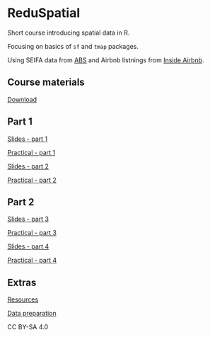 # ReduSpatial

Short course introducing spatial data in R.

Focusing on basics of `sf` and `tmap` packages.

Using SEIFA data from [ABS](http://www.abs.gov.au/AUSSTATS/abs@.nsf/Lookup/2033.0.55.001Main+Features12016?OpenDocument) and Airbnb listnings from [Inside Airbnb](http://insideairbnb.com/about.html). 

## Course materials

[Download](https://github.com/RPanczak/R_spatial/archive/master.zip)

## Part 1

[Slides - part 1](https://rpanczak.github.io/R_spatial/03_slides_part_1.html)

[Practical - part 1](https://rpanczak.github.io/R_spatial/04_prac_part_1.html)

[Slides - part 2](https://rpanczak.github.io/R_spatial/05_slides_part_2.html)

[Practical - part 2](https://rpanczak.github.io/R_spatial/06_prac_part_2.html)


## Part 2

[Slides - part 3](https://rpanczak.github.io/R_spatial/07_slides_part_3.html)

[Practical - part 3](https://rpanczak.github.io/R_spatial/08_prac_part_3.html)

[Slides - part 4](https://rpanczak.github.io/R_spatial/09_slides_part_4.html)

[Practical - part 4](https://rpanczak.github.io/R_spatial/10_prac_part_4.html)


## Extras

[Resources](https://rpanczak.github.io/R_spatial/99_resources.html)

[Data preparation](https://rpanczak.github.io/R_spatial/00_data_prep.html)


CC BY-SA 4.0
